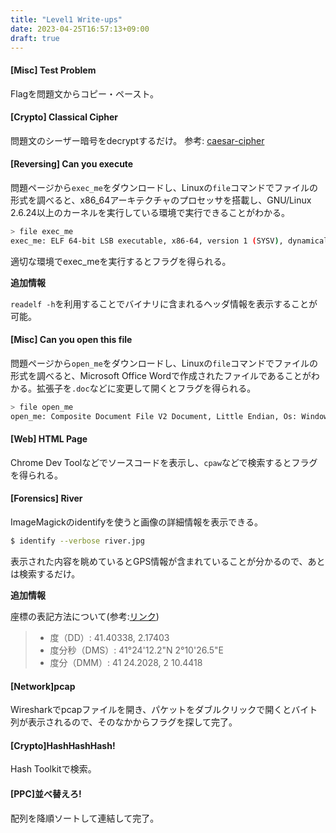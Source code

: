```yaml
---
title: "Level1 Write-ups"
date: 2023-04-25T16:57:13+09:00
draft: true
---
```


#### [Misc] Test Problem

Flagを問題文からコピー・ペースト。

#### [Crypto] Classical Cipher

問題文のシーザー暗号をdecryptするだけ。
参考: [caesar-cipher](../../../python/cookbook/caesar-cipher/)

#### [Reversing] Can you execute

問題ページから`exec_me`をダウンロードし、Linuxの`file`コマンドでファイルの形式を調べると、x86_64アーキテクチャのプロセッサを搭載し、GNU/Linux 2.6.24以上のカーネルを実行している環境で実行できることがわかる。

```bash
> file exec_me
exec_me: ELF 64-bit LSB executable, x86-64, version 1 (SYSV), dynamically linked, interpreter /lib64/ld-linux-x86-64.so.2, for GNU/Linux 2.6.24
```

適切な環境でexec_meを実行するとフラグを得られる。

**追加情報**

`readelf -h`を利用することでバイナリに含まれるヘッダ情報を表示することが可能。

#### [Misc] Can you open this file

問題ページから`open_me`をダウンロードし、Linuxの`file`コマンドでファイルの形式を調べると、Microsoft Office Wordで作成されたファイルであることがわかる。拡張子を`.doc`などに変更して開くとフラグを得られる。

```bash
> file open_me
open_me: Composite Document File V2 Document, Little Endian, Os: Windows, Version 10.0, Code page: 932, Author: v, Template: Normal.dotm, Last Saved By: v, Revision Number: 1, Name of Creating Application: Microsoft Office Word, Total Editing Time: 28:00, Create Time/Date: Mon Oct 12 04:27:00 2015, Last Saved Time/Date: Mon Oct 12 04:55:00 2015, Number of Pages: 1, Number of Words: 3, Number of Characters: 23, Security: 0
```

#### [Web] HTML Page

Chrome Dev Toolなどでソースコードを表示し、`cpaw`などで検索するとフラグを得られる。

#### [Forensics] River

ImageMagickのidentifyを使うと画像の詳細情報を表示できる。

```bash
$ identify --verbose river.jpg
```

表示された内容を眺めているとGPS情報が含まれていることが分かるので、あとは検索するだけ。

**追加情報**

座標の表記方法について(参考:[リンク](https://support.google.com/maps/answer/18539?hl=ja&co=GENIE.Platform%3DDesktop))
> - 度（DD）: 41.40338, 2.17403
> - 度分秒（DMS）: 41°24'12.2"N 2°10'26.5"E
> - 度分（DMM）: 41 24.2028, 2 10.4418

#### [Network]pcap

Wiresharkでpcapファイルを開き、パケットをダブルクリックで開くとバイト列が表示されるので、そのなかからフラグを探して完了。

#### [Crypto]HashHashHash!

Hash Toolkitで検索。
#### [PPC]並べ替えろ!

配列を降順ソートして連結して完了。
